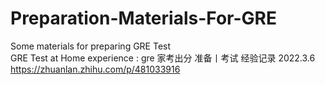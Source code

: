 # Preparation-Materials-For-GRE
Some materials for preparing GRE Test<br/>
GRE Test at Home experience : gre 家考出分 准备丨考试 经验记录 2022.3.6
https://zhuanlan.zhihu.com/p/481033916
